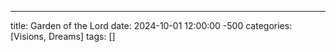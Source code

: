 ---
title: Garden of the Lord
date: 2024-10-01 12:00:00 -500 
categories: [Visions, Dreams]
tags: []